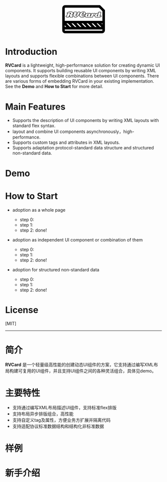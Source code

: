 <p align="center" >
  <img src="https://github.com/klarm/KMCard/blob/master/logo.png" style="zoom:50%">
</p>

# Introduction
**RVCard** is a lightweight, high-performance solution for creating dynamic UI components. It supports building reusable UI components by writing XML layouts and supports flexible combinations between UI components. There are various forms of embedding RVCard in your existing implementation. See the **Demo** and **How to Start** for more detail.

# Main Features
- Supports the description of UI components by writing XML layouts with standard flex syntax.
- layout and combine UI components asynchronously，high-performance.
- Supports custom tags and attributes in XML layouts.
- Supports adaptation protocol-standard data structure and structured non-standard data.

# Demo


# How to Start

- adoption as a whole page
	- step 0:
	- step 1:
	- step 2:
done!

- adoption as independent UI component or combination of them
	- step 0:
	- step 1:
	- step 2:
done!

- adoption for structured non-standard data
	- step 0:
	- step 1:
	- step 2:
done!
   
# License
[MIT]

---
# 简介
**RVCard** 是一个轻量级高性能的创建动态UI组件的方案，它支持通过编写XML布局构建可复用的UI组件，并且支持UI组件之间的各种灵活组合，具体见demo。

# 主要特性
- 支持通过编写XML布局描述UI组件，支持标准flex排版
- 支持布局异步排版组合，高性能
- 支持自定义tag及属性，方便业务方扩展并隔离代码
- 支持适配协议标准数据结构和结构化非标准数据

# 样例

# 新手介绍

